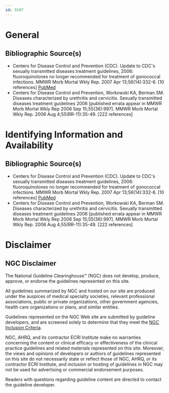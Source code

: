 ```yaml
---
id: 5597
---
```


# General

## Bibliographic Source(s)

- Centers for Disease Control and Prevention (CDC). Update to CDC's sexually transmitted diseases treatment guidelines, 2006: fluoroquinolones no longer recommended for treatment of gonococcal infections. MMWR Morb Mortal Wkly Rep. 2007 Apr 13;56(14):332-6. [10 references] [ PubMed ](http://www.ncbi.nlm.nih.gov/entrez/query.fcgi?cmd=Retrieve&db=pubmed&dopt=Abstract&list_uids=17431378)
- Centers for Disease Control and Prevention, Workowski KA, Berman SM. Diseases characterized by urethritis and cervicitis. Sexually transmitted diseases treatment guidelines 2006 [published errata appear in MMWR Morb Mortal Wkly Rep 2006 Sep 15;55(36):997]. MMWR Morb Mortal Wkly Rep. 2006 Aug 4;55(RR-11):35-49. [222 references]

# Identifying Information and Availability

## Bibliographic Source(s)

- Centers for Disease Control and Prevention (CDC). Update to CDC's sexually transmitted diseases treatment guidelines, 2006: fluoroquinolones no longer recommended for treatment of gonococcal infections. MMWR Morb Mortal Wkly Rep. 2007 Apr 13;56(14):332-6. [10 references] [ PubMed ](http://www.ncbi.nlm.nih.gov/entrez/query.fcgi?cmd=Retrieve&db=pubmed&dopt=Abstract&list_uids=17431378)
- Centers for Disease Control and Prevention, Workowski KA, Berman SM. Diseases characterized by urethritis and cervicitis. Sexually transmitted diseases treatment guidelines 2006 [published errata appear in MMWR Morb Mortal Wkly Rep 2006 Sep 15;55(36):997]. MMWR Morb Mortal Wkly Rep. 2006 Aug 4;55(RR-11):35-49. [222 references]

# Disclaimer

## NGC Disclaimer

The National Guideline Clearinghouse™ (NGC) does not develop, produce, approve, or endorse the guidelines represented on this site.

All guidelines summarized by NGC and hosted on our site are produced under the auspices of medical specialty societies, relevant professional associations, public or private organizations, other government agencies, health care organizations or plans, and similar entities.

Guidelines represented on the NGC Web site are submitted by guideline developers, and are screened solely to determine that they meet the [NGC Inclusion Criteria](/help-and-about/summaries/inclusion-criteria).

NGC, AHRQ, and its contractor ECRI Institute make no warranties concerning the content or clinical efficacy or effectiveness of the clinical practice guidelines and related materials represented on this site. Moreover, the views and opinions of developers or authors of guidelines represented on this site do not necessarily state or reflect those of NGC, AHRQ, or its contractor ECRI Institute, and inclusion or hosting of guidelines in NGC may not be used for advertising or commercial endorsement purposes.

Readers with questions regarding guideline content are directed to contact the guideline developer.

